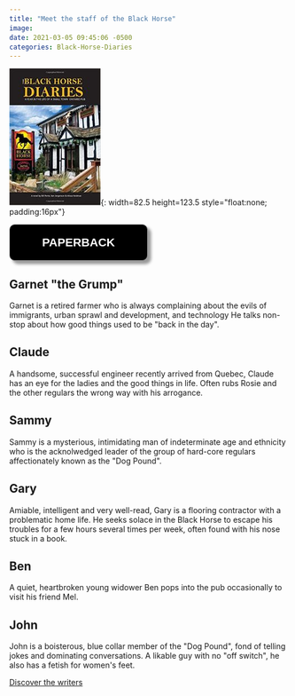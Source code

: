 ```yaml
---
title: "Meet the staff of the Black Horse"
image:
date: 2021-03-05 09:45:06 -0500
categories: Black-Horse-Diaries
---
```


![Black Horse Diaries](/images/img-books-bh-1.jpg){: width=82.5 height=123.5 style="float:none; padding:16px"}

<form>
<input style="width: 250px; padding: 20px; cursor: pointer; box-shadow: 6px 6px 5px; #999; -webkit-box-shadow: 6px 6px 5px #999; -moz-box-shadow: 6px 6px 5px #999; font-weight: bold; background: #000000; color: #fff; border-radius: 10px; border: 1px solid #999; font-size: 150%;" type="button" value="PAPERBACK" onclick="window.location.href='http://www.amazon.ca/Black-Horse-Diaries-Small-Ontario/dp/169338549X/ref=pd_sim_1?pd_rd_w=rYCm9&pf_rd_p=ee332eae-116a-4f86-a77d-d3527e938650&pf_rd_r=PFWYKQX3Q18FTCHFADSB&pd_rd_r=b9eaad20-d5fd-47a4-aa70-5020c23dfb8a&pd_rd_wg=6097R&pd_rd_i=169338549X&psc=1'" />
</form> 


## Garnet "the Grump"

Garnet is a retired farmer who is always complaining about the evils of immigrants, urban sprawl and development, and technology He talks non-stop about how good things used to be "back in the day".

## Claude

A handsome, successful engineer recently arrived from Quebec, Claude has an eye for the ladies and the good things in life. Often rubs Rosie and the other regulars the wrong way with his arrogance.

## Sammy

Sammy is a mysterious, intimidating man of indeterminate age and ethnicity who is the acknolwedged leader of the group of hard-core regulars affectionately known as the "Dog Pound".

## Gary

Amiable, intelligent and very well-read, Gary is a flooring contractor with a problematic home life. He seeks solace in the Black Horse to escape his troubles for a few hours several times per week, often found with his nose stuck in a book.

## Ben

A quiet, heartbroken young widower Ben pops into the pub occasionally to visit his friend Mel.

## John

John is a boisterous, blue collar member of the "Dog Pound", fond of telling jokes and dominating conversations. A likable guy with no "off switch", he also has a fetish for women's feet.


[Discover the writers]()

